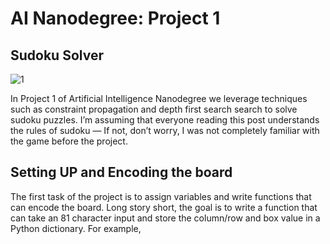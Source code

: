 # AI Nanodegree: Project 1

## Sudoku Solver
![1](https://github.com/shauryabit2k18/udacity_artificial_intelligence/blob/master/module1/Capture.PNG)

In Project 1 of Artificial Intelligence Nanodegree we leverage techniques such as constraint propagation and depth first search search to solve sudoku puzzles. I’m assuming that everyone reading this post understands the rules of sudoku — If not, don’t worry, I was not completely familiar with the game before the project.

## Setting UP and Encoding the board
The first task of the project is to assign variables and write functions that can encode the board. Long story short, the goal is to write a function that can take an 81 character input and store the column/row and box value in a Python dictionary. For example,

